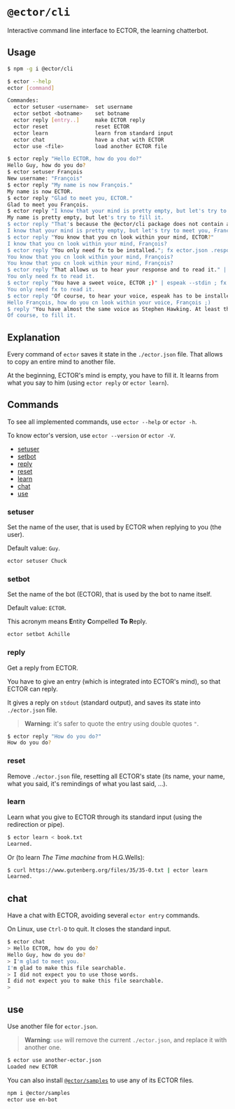 # `@ector/cli`

Interactive command line interface to ECTOR, the learning chatterbot.

## Usage

```bash
$ npm -g i @ector/cli

$ ector --help
ector [command]

Commandes:
  ector setuser <username>  set username
  ector setbot <botname>    set botname
  ector reply [entry..]     make ECTOR reply
  ector reset               reset ECTOR
  ector learn               learn from standard input
  ector chat                have a chat with ECTOR
  ector use <file>          load another ECTOR file

$ ector reply "Hello ECTOR, how do you do?"
Hello Guy, how do you do?
$ ector setuser François
New username: "François"
$ ector reply "My name is now François."
My name is now ECTOR.
$ ector reply "Glad to meet you, ECTOR."
Glad to meet you François.
$ ector reply "I know that your mind is pretty empty, but let's try to fill it."
My name is pretty empty, but let's try to fill it.
$ ector reply "That's because the @ector/cli package does not contain any prepared JSON file containing a mind."
I know that your mind is pretty empty, but let's try to meet you, François.
$ ector reply "You know that you cn look within your mind, ECTOR?"
I know that you cn look within your mind, François?
$ ector reply "You only need fx to be installed."; fx ector.json .response
You know that you cn look within your mind, François?
You know that you cn look within your mind, François?
$ ector reply "That allows us to hear your response and to read it." | espeak --stdin ; fx ector.json .response
You only need fx to read it.
$ ector reply "You have a sweet voice, ECTOR ;)" | espeak --stdin ; fx ector.json .response
You only need fx to read it.
$ ector reply "Of course, to hear your voice, espeak has to be installed too." | espeak --stdin ; fx ector.json .response
Hello François, how do you cn look within your voice, François ;)
$ reply "You have almost the same voice as Stephen Hawking. At least the voice you can hear in The Big Bang Theory." | espeak --stdin ; fx ector.json .response
Of course, to fill it.
```

## Explanation

Every command of `ector` saves it state in the `./ector.json` file.
That allows to copy an entire mind to another file.

At the beginning, ECTOR's mind is empty, you have to fill it.
It learns from what you say to him (using `ector reply` or `ector learn`).

## Commands

To see all implemented commands, use `ector --help` or `ector -h`.

To know ector's version, use `ector --version` or `ector -V`.

- [setuser](#setuser)
- [setbot](#setbot)
- [reply](#reply)
- [reset](#reset)
- [learn](#learn)
- [chat](#chat)
- [use](#use)

### setuser

Set the name of the user, that is used by ECTOR when replying to you (the user).

Default value: `Guy`.

```bash
ector setuser Chuck
```

### setbot

Set the name of the bot (ECTOR), that is used by the bot to name itself.

Default value: `ECTOR`.

This acronym means **E**ntity **C**ompelled **To** **R**eply.

```bash
ector setbot Achille
```

### reply

Get a reply from ECTOR.

You have to give an entry (which is integrated into ECTOR's mind), so that ECTOR
can reply.

It gives a reply on `stdout` (standard output), and saves its state into
`./ector.json` file.

> **Warning**: it's safer to quote the entry using double quotes `"`.

```bash
$ ector reply "How do you do?"
How do you do?
```

### reset

Remove `./ector.json` file, resetting all ECTOR's state (its name, your name,
what you said, it's remindings of what you last said, ...).

### learn

Learn what you give to ECTOR through its standard input (using the redirection
or pipe).

```bash
$ ector learn < book.txt
Learned.
```

Or (to learn _The Time machine_ from H.G.Wells):

```bash
$ curl https://www.gutenberg.org/files/35/35-0.txt | ector learn
Learned.
```

## chat

Have a chat with ECTOR, avoiding several `ector entry` commands.

On Linux, use `Ctrl-D` to quit.
It closes the standard input.

```bash
$ ector chat
> Hello ECTOR, how do you do?
Hello Guy, how do you do?
> I'm glad to meet you.
I'm glad to make this file searchable.
> I did not expect you to use those words.
I did not expect you to make this file searchable.
>
```

## use

Use another file for `ector.json`.

> **Warning**: `use` will remove the current `./ector.json`, and replace it with
> another one.

```bash
$ ector use another-ector.json
Loaded new ECTOR
```

You can also install [`@ector/samples`](../samples) to use any of its ECTOR
files.

```bash
npm i @ector/samples
ector use en-bot
```
